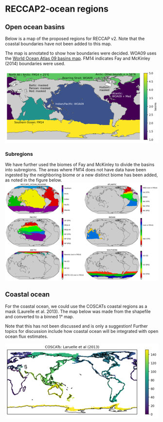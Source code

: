 # RECCAP2-ocean regions 

## Open ocean basins

Below is a map of the proposed regions for RECCAP v2. Note that the coastal boundaries have not been added to this map. 

The map is annotated to show how boundaries were decided. WOA09 uses the [World Ocean Atlas 09 basins map](https://iridl.ldeo.columbia.edu/SOURCES/.NOAA/.NODC/.WOA09/.Masks/.basin/data.nc). FM14 indicates Fay and McKinley (2014) boundaries were used. 

![bas_all](img/basin_all.png)

### Subregions

We have further used the biomes of Fay and McKinley to divide the basins into subregions. 
The areas where FM14 does not have data have been ingested by the neighboring biome or a new distinct biome has been added, as noted in the figure below. 
![](img/regions_subregions.png)

## Coastal ocean

For the coastal ocean, we could use the COSCATs coastal regions as a mask (Laurelle et al. 2013). The map below was made from the shapefile and converted to a binned 1° map. 

Note that this has not been discussed and is only a suggestion! Further topics for discussion include how coastal ocean will be integrated with open ocean flux estimates. 

![coasts](img/coasts.png)